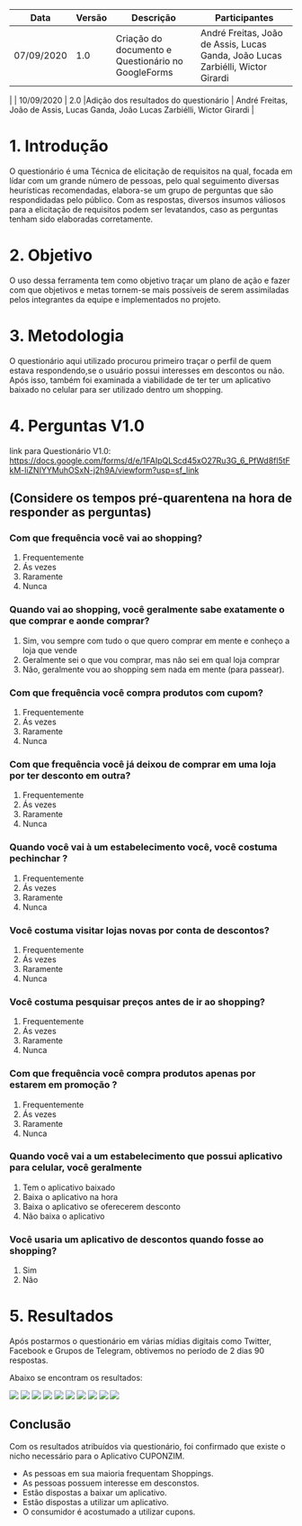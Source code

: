 | Data       | Versão | Descrição                                          | Participantes                                                                   |
| ---------- | ------ | -------------------------------------------------- | ------------------------------------------------------------------------------- |
| 07/09/2020 | 1.0    | Criação do documento e Questionário no GoogleForms | André Freitas, João de Assis, Lucas Ganda, João Lucas Zarbiélli, Wictor Girardi |
|
| 10/09/2020 | 2.0    |Adição dos resultados do questionário | André Freitas, João de Assis, Lucas Ganda, João Lucas Zarbiélli, Wictor Girardi |

# 1. Introdução

O questionário é uma Técnica de elicitação de requisitos na qual, focada em lídar com um grande número de pessoas, pelo qual seguimento diversas heurísticas recomendadas, elabora-se um grupo de perguntas que são respondidadas pelo público. Com as respostas, diversos insumos váliosos para a elicitação de requisitos podem ser levatandos, caso as perguntas tenham sido elaboradas corretamente.

# 2. Objetivo

O uso dessa ferramenta tem como objetivo traçar um plano de ação e fazer com que objetivos e metas tornem-se mais possíveis de serem assimiladas pelos integrantes da equipe e implementados no projeto.

# 3. Metodologia

O questionário aqui utilizado procurou primeiro traçar o perfil de quem estava respondendo,se o usuário possui interesses em descontos ou não.
Após isso, também foi examinada a viabilidade de ter ter um aplicativo baixado no celular para ser utilizado dentro um shopping.

# 4. Perguntas V1.0

link para Questionário V1.0: https://docs.google.com/forms/d/e/1FAIpQLScd45xO27Ru3G_6_PfWd8fl5tFkM-liZNIYYMuhOSxN-j2h9A/viewform?usp=sf_link

## (Considere os tempos pré-quarentena na hora de responder as perguntas)

### Com que frequência você vai ao shopping?

1. Frequentemente
2. Ás vezes
3. Raramente
4. Nunca

### Quando vai ao shopping, você geralmente sabe exatamente o que comprar e aonde comprar?

1.  Sim, vou sempre com tudo o que quero comprar em mente e conheço a loja que vende
2.  Geralmente sei o que vou comprar, mas não sei em qual loja comprar
3.  Não, geralmente vou ao shopping sem nada em mente (para passear).

### Com que frequência você compra produtos com cupom?

1. Frequentemente
2. Ás vezes
3. Raramente
4. Nunca

### Com que frequência você já deixou de comprar em uma loja por ter desconto em outra?

1. Frequentemente
2. Ás vezes
3. Raramente
4. Nunca

### Quando você vai à um estabelecimento você, você costuma pechinchar ?

1. Frequentemente
2. Ás vezes
3. Raramente
4. Nunca

### Você costuma visitar lojas novas por conta de descontos?

1. Frequentemente
2. Ás vezes
3. Raramente
4. Nunca

### Você costuma pesquisar preços antes de ir ao shopping?

1. Frequentemente
2. Ás vezes
3. Raramente
4. Nunca

### Com que frequência você compra produtos apenas por estarem em promoção ?

1.  Frequentemente
2.  Ás vezes
3.  Raramente
4.  Nunca

### Quando você vai a um estabelecimento que possui aplicativo para celular, você geralmente

1.  Tem o aplicativo baixado
2.  Baixa o aplicativo na hora
3.  Baixa o aplicativo se oferecerem desconto
4.  Não baixa o aplicativo

### Você usaria um aplicativo de descontos quando fosse ao shopping?

1.  Sim
2.  Não



# 5. Resultados

Após postarmos o questionário em várias mídias digitais como Twitter, Facebook e Grupos de Telegram, obtivemos no período de 2 dias 90 respostas.

Abaixo se encontram os resultados:


![](https://i.imgur.com/AkFqAD4.png)
![](https://i.imgur.com/CgO0auS.png)
![](https://i.imgur.com/KL8sgwf.png)
![](https://i.imgur.com/C9Kr5CG.png)
![](https://i.imgur.com/75dkqBw.png)
![](https://i.imgur.com/osq7I1i.png)
![](https://i.imgur.com/VGkg9i8.png)
![](https://i.imgur.com/Z10Qa2E.png)
![](https://i.imgur.com/LJ42BML.png)
![](https://i.imgur.com/mIlqmgp.png)

## Conclusão

Com os resultados atribuídos via questionário, foi confirmado que existe o nicho necessário para o Aplicativo CUPONZIM.

* As pessoas em sua maioria frequentam Shoppings.
* As pessoas possuem interesse em desconstos.
* Estão dispostas a baixar um aplicativo.
* Estão dispostas a utilizar um aplicativo.
* O consumidor é acostumado a utilizar cupons.

